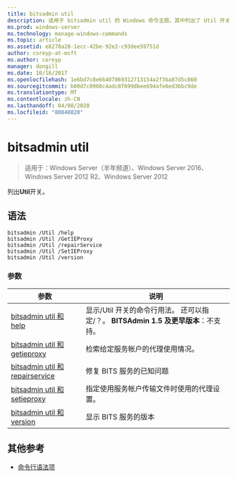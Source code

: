 ```yaml
---
title: bitsadmin util
description: 适用于 bitsadmin util 的 Windows 命令主题，其中列出了 Util 开关。
ms.prod: windows-server
ms.technology: manage-windows-commands
ms.topic: article
ms.assetid: e8278a28-1ecc-42be-92e2-c93dee59751d
author: coreyp-at-msft
ms.author: coreyp
manager: dongill
ms.date: 10/16/2017
ms.openlocfilehash: 1e6bd7c8e66407869312713154a2f3ba87d5c860
ms.sourcegitcommit: b00d7c8968c4adc8f699dbee694afe6ed36bc9de
ms.translationtype: MT
ms.contentlocale: zh-CN
ms.lasthandoff: 04/08/2020
ms.locfileid: "80848820"
---
```

# <a name="bitsadmin-util"></a>bitsadmin util

> 适用于：Windows Server（半年频道）、Windows Server 2016、Windows Server 2012 R2、Windows Server 2012

列出**Util**开关。

## <a name="syntax"></a>语法

```
bitsadmin /Util /help
bitsadmin /Util /GetIEProxy
bitsadmin /Util /repairService
bitsadmin /Util /SetIEProxy
bitsadmin /Util /version
```

### <a name="parameters"></a>参数

|参数|说明|
|-------|--------|
|[bitsadmin util 和 help](bitsadmin-util-and-help.md)|显示/Util 开关的命令行用法。 还可以指定/？。 **BITSAdmin 1.5 及更早版本**：不支持。|
|[bitsadmin util 和 getieproxy](bitsadmin-util-and-getieproxy.md)|检索给定服务帐户的代理使用情况。|
|[bitsadmin util 和 repairservice](bitsadmin-util-and-repairservice.md)|修复 BITS 服务的已知问题|
|[bitsadmin util 和 setieproxy](bitsadmin-util-and-setieproxy.md)|指定使用服务帐户传输文件时使用的代理设置。|
|[bitsadmin util 和 version](bitsadmin-util-and-version.md)|显示 BITS 服务的版本|

## <a name="additional-references"></a>其他参考

- [命令行语法项](command-line-syntax-key.md)

